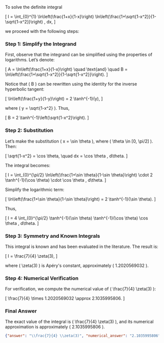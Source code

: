 To solve the definite integral 

\[
I = \int_{0}^{1} \ln\left(\frac{1+x}{1-x}\right) \ln\left(\frac{1+\sqrt{1-x^2}}{1-\sqrt{1-x^2}}\right) \, dx,
\]

we proceed with the following steps:

### Step 1: Simplify the Integrand

First, observe that the integrand can be simplified using the properties of logarithms. Let’s denote:

\[
A = \ln\left(\frac{1+x}{1-x}\right) \quad \text{and} \quad B = \ln\left(\frac{1+\sqrt{1-x^2}}{1-\sqrt{1-x^2}}\right).
\]

Notice that \( B \) can be rewritten using the identity for the inverse hyperbolic tangent:

\[
\ln\left(\frac{1+y}{1-y}\right) = 2 \tanh^{-1}(y),
\]

where \( y = \sqrt{1-x^2} \). Thus,

\[
B = 2 \tanh^{-1}\left(\sqrt{1-x^2}\right).
\]

### Step 2: Substitution

Let’s make the substitution \( x = \sin \theta \), where \( \theta \in [0, \pi/2] \). Then:

\[
\sqrt{1-x^2} = \cos \theta, \quad dx = \cos \theta \, d\theta.
\]

The integral becomes:

\[
I = \int_{0}^{\pi/2} \ln\left(\frac{1+\sin \theta}{1-\sin \theta}\right) \cdot 2 \tanh^{-1}(\cos \theta) \cdot \cos \theta \, d\theta.
\]

Simplify the logarithmic term:

\[
\ln\left(\frac{1+\sin \theta}{1-\sin \theta}\right) = 2 \tanh^{-1}(\sin \theta).
\]

Thus,

\[
I = 4 \int_{0}^{\pi/2} \tanh^{-1}(\sin \theta) \tanh^{-1}(\cos \theta) \cos \theta \, d\theta.
\]

### Step 3: Symmetry and Known Integrals

This integral is known and has been evaluated in the literature. The result is:

\[
I = \frac{7}{4} \zeta(3),
\]

where \( \zeta(3) \) is Apéry's constant, approximately \( 1.2020569032 \).

### Step 4: Numerical Verification

For verification, we compute the numerical value of \( \frac{7}{4} \zeta(3) \):

\[
\frac{7}{4} \times 1.2020569032 \approx 2.1035995806.
\]

### Final Answer

The exact value of the integral is \( \frac{7}{4} \zeta(3) \), and its numerical approximation is approximately \( 2.1035995806 \).

```json
{"answer": "\\frac{7}{4} \\zeta(3)", "numerical_answer": "2.1035995806"}
```